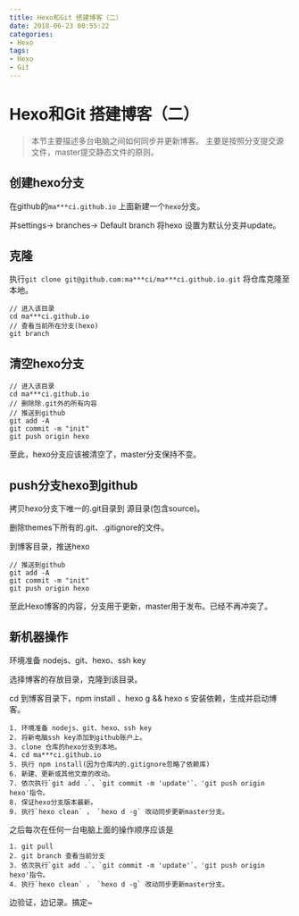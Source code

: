 ```yaml
---
title: Hexo和Git 搭建博客（二）
date: 2018-06-23 00:55:22
categories:
- Hexo
tags: 
- Hexo
- Git
---
```


# Hexo和Git 搭建博客（二）

>  本节主要描述多台电脑之间如何同步并更新博客。
>  主要是按照分支提交源文件，master提交静态文件的原则。

## 创建hexo分支

在github的`ma***ci.github.io` 上面新建一个`hexo`分支。

并settings-> branches-> Default branch 将hexo 设置为默认分支并update。

  <!-- more -->

## 克隆

执行`git clone git@github.com:ma***ci/ma***ci.github.io.git` 将仓库克隆至本地。

```
// 进入该目录
cd ma***ci.github.io
// 查看当前所在分支(hexo)
git branch
```

## 清空hexo分支

```
// 进入该目录
cd ma***ci.github.io
// 删除除.git外的所有内容
// 推送到github
git add -A
git commit -m "init"
git push origin hexo
```

至此，hexo分支应该被清空了，master分支保持不变。

## push分支hexo到github

拷贝hexo分支下唯一的.git目录到 源目录(包含source)。

删除themes下所有的.git、.gitignore的文件。

到博客目录，推送hexo

```
// 推送到github
git add -A
git commit -m "init"
git push origin hexo
```

至此Hexo博客的内容，分支用于更新，master用于发布。已经不再冲突了。

## 新机器操作

环境准备  nodejs、git、hexo、ssh key

选择博客的存放目录，克隆到该目录。

cd 到博客目录下，npm install 、hexo g && hexo s 安装依赖，生成并启动博客。

```
1. 环境准备 nodejs、git、hexo、ssh key
2. 将新电脑ssh key添加到github账户上。
3. clone 仓库的hexo分支到本地。
4. cd ma***ci.github.io
5. 执行 npm install(因为仓库内的.gitignore忽略了依赖库)
6. 新建、更新或其他文章的改动。
7. 依次执行`git add .`、`git commit -m 'update'`、'git push origin hexo'指令。
8. 保证hexo分支版本最新。
9. 执行`hexo clean` ， `hexo d -g` 改动同步更新master分支。
```

之后每次在任何一台电脑上面的操作顺序应该是

```
1. git pull
2. git branch 查看当前分支
3. 依次执行`git add .`、`git commit -m 'update'`、'git push origin hexo'指令。
4. 执行`hexo clean` ， `hexo d -g` 改动同步更新master分支。
```

边验证，边记录。搞定~